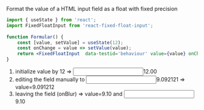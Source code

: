 Format the value of a HTML input field as a float with fixed precision 
 
```jsx
import { useState } from 'react';
import FixedFloatInput from 'react-fixed-float-input';
 
function Formular() {
    const [value, setValue] = useState(12);
    const onChange = value => setValue(value);
    return <FixedFloatInput  data-testid='behaviour' value={value} onChange={onChange}/>;
}
 ```
 
1) initialize value by 12 => <input>12.00</input> 
2) editing the field manually to <input>9.092121</input> => value=9.091212
3) leaving the field (onBlur) => value=9.10 and <input>9.10</input>  

